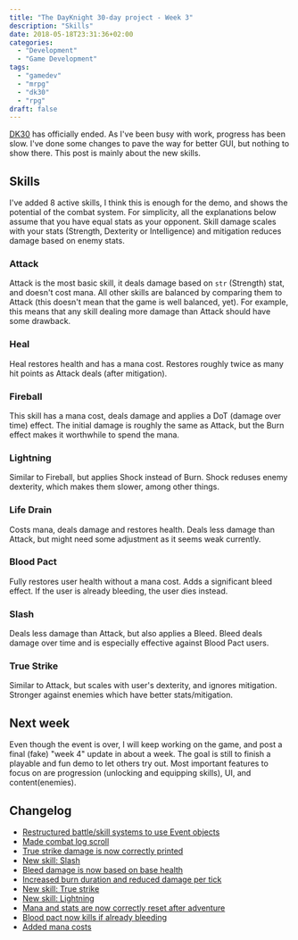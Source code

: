 ```yaml
---
title: "The DayKnight 30-day project - Week 3"
description: "Skills"
date: 2018-05-18T23:31:36+02:00
categories:
  - "Development"
  - "Game Development"
tags:
  - "gamedev"
  - "mrpg"
  - "dk30"
  - "rpg"
draft: false
---
```


[DK30](../dayknight30) has officially ended.
As I've been busy with work, progress has been slow.
I've done some changes to pave the way for better GUI, but nothing to show there.
This post is mainly about the new skills.

## Skills

I've added 8 active skills, I think this is enough for the demo, and shows the potential of the combat system.
For simplicity, all the explanations below assume that you have equal stats as your opponent.
Skill damage scales with your stats (Strength, Dexterity or Intelligence) and mitigation reduces damage based on enemy stats.

### Attack

Attack is the most basic skill, it deals damage based on `str` (Strength) stat, and doesn't cost mana.
All other skills are balanced by comparing them to Attack (this doesn't mean that the game is well balanced, yet).
For example, this means that any skill dealing more damage than Attack should have some drawback.

### Heal

Heal restores health and has a mana cost.
Restores roughly twice as many hit points as Attack deals (after mitigation).

### Fireball

This skill has a mana cost, deals damage and applies a DoT (damage over time) effect.
The initial damage is roughly the same as Attack, but the Burn effect makes it worthwhile to spend the mana.

### Lightning

Similar to Fireball, but applies Shock instead of Burn.
Shock reduses enemy dexterity, which makes them slower, among other things.

### Life Drain

Costs mana, deals damage and restores health.
Deals less damage than Attack, but might need some adjustment as it seems weak currently.

### Blood Pact

Fully restores user health without a mana cost.
Adds a significant bleed effect.
If the user is already bleeding, the user dies instead.

### Slash

Deals less damage than Attack, but also applies a Bleed.
Bleed deals damage over time and is especially effective against Blood Pact users.

### True Strike

Similar to Attack, but scales with user's dexterity, and ignores mitigation.
Stronger against enemies which have better stats/mitigation.

## Next week

Even though the event is over, I will keep working on the game, and post a final (fake) "week 4" update in about a week.
The goal is still to finish a playable and fun demo to let others try out.
Most important features to focus on are progression (unlocking and equipping skills), UI, and content(enemies).

## Changelog

* [Restructured battle/skill systems to use Event objects](https://github.com/olehermanse/mrpg/commit/a67d914eb3d18c45ce515900fa3397f47a825e96)
* [Made combat log scroll](https://github.com/olehermanse/mrpg/commit/d2967be69b680eeeb455b09b85078930437dfe75)
* [True strike damage is now correctly printed](https://github.com/olehermanse/mrpg/commit/524682aacefdfa3ff0aa5714dd800569fc58a294)
* [New skill: Slash](https://github.com/olehermanse/mrpg/commit/6c47d9fb08bda50e2c5bf18aaa73bfe60883c9d5)
* [Bleed damage is now based on base health](https://github.com/olehermanse/mrpg/commit/7e3ed53e886143dad2c08ef5ed2b16ba6dee236a)
* [Increased burn duration and reduced damage per tick](https://github.com/olehermanse/mrpg/commit/38dd05a5d2462f5fcb8e1085e85bd1341c0bd495)
* [New skill: True strike](https://github.com/olehermanse/mrpg/commit/2822514ec6f45a205c3bc738be4610d2ee370f7e)
* [New skill: Lightning](https://github.com/olehermanse/mrpg/commit/f9bb1b8b7c4eb79f48cf2fbb4138c436a3b83f6b)
* [Mana and stats are now correctly reset after adventure](https://github.com/olehermanse/mrpg/commit/febb9d88bd6c2fdf462e34951ff61ec39b9340ec)
* [Blood pact now kills if already bleeding](https://github.com/olehermanse/mrpg/commit/0d055530473eb02a81d9e0e0a2cc4bb6fe8c8612)
* [Added mana costs](https://github.com/olehermanse/mrpg/commit/574a5560864b3fecb5f2514d104442f27319246f)
